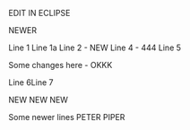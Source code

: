 EDIT IN ECLIPSE

NEWER

Line 1
Line 1a
Line 2 - NEW
Line 4 - 444
Line 5

Some changes here - OKKK

Line 6Line 7

NEW
NEW 
NEW

Some newer lines
PETER PIPER
